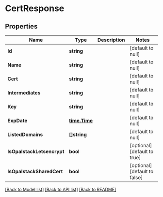 # CertResponse

## Properties
Name | Type | Description | Notes
------------ | ------------- | ------------- | -------------
**Id** | **string** |  | [default to null]
**Name** | **string** |  | [default to null]
**Cert** | **string** |  | [default to null]
**Intermediates** | **string** |  | [default to null]
**Key** | **string** |  | [default to null]
**ExpDate** | [**time.Time**](time.Time.md) |  | [default to null]
**ListedDomains** | **[]string** |  | [default to null]
**IsOpalstackLetsencrypt** | **bool** |  | [optional] [default to true]
**IsOpalstackSharedCert** | **bool** |  | [optional] [default to false]

[[Back to Model list]](../README.md#documentation-for-models) [[Back to API list]](../README.md#documentation-for-api-endpoints) [[Back to README]](../README.md)

